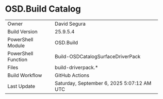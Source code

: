 ﻿# OSD.Build Catalog

| | |
|-|-|
| Owner | David Segura |
| Build Version | 25.9.5.4 |
| PowerShell Module | OSD.Build |
| PowerShell Function | Build-OSDCatalogSurfaceDriverPack |
| Files | build-driverpack.* |
| Build Workflow | GitHub Actions |
| Last Update | Saturday, September 6, 2025 5:07:12 AM UTC |
